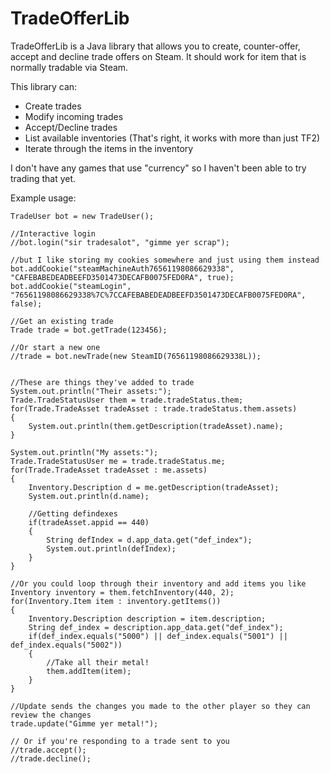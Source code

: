 TradeOfferLib
=============

TradeOfferLib is a Java library that allows you to create, counter-offer, accept and decline trade offers on Steam. It should work for item that is normally tradable via Steam.

This library can:
* Create trades
* Modify incoming trades
* Accept/Decline trades
* List available inventories (That's right, it works with more than just TF2)
* Iterate through the items in the inventory

I don't have any games that use "currency" so I haven't been able to try trading that yet.

Example usage:
```
TradeUser bot = new TradeUser();

//Interactive login
//bot.login("sir tradesalot", "gimme yer scrap");

//but I like storing my cookies somewhere and just using them instead
bot.addCookie("steamMachineAuth76561198086629338", "CAFEBABEDEADBEEFD3501473DECAFB0075FED0RA", true);
bot.addCookie("steamLogin", "76561198086629338%7C%7CCAFEBABEDEADBEEFD3501473DECAFB0075FED0RA", false);

//Get an existing trade
Trade trade = bot.getTrade(123456);

//Or start a new one
//trade = bot.newTrade(new SteamID(76561198086629338L));


//These are things they've added to trade
System.out.println("Their assets:");
Trade.TradeStatusUser them = trade.tradeStatus.them;
for(Trade.TradeAsset tradeAsset : trade.tradeStatus.them.assets)
{
    System.out.println(them.getDescription(tradeAsset).name);
}

System.out.println("My assets:");
Trade.TradeStatusUser me = trade.tradeStatus.me;
for(Trade.TradeAsset tradeAsset : me.assets)
{
    Inventory.Description d = me.getDescription(tradeAsset);
    System.out.println(d.name);

    //Getting defindexes
    if(tradeAsset.appid == 440)
    {
        String defIndex = d.app_data.get("def_index");
        System.out.println(defIndex);
    }
}

//Or you could loop through their inventory and add items you like
Inventory inventory = them.fetchInventory(440, 2);
for(Inventory.Item item : inventory.getItems())
{
    Inventory.Description description = item.description;
    String def_index = description.app_data.get("def_index");
    if(def_index.equals("5000") || def_index.equals("5001") || def_index.equals("5002"))
    {
        //Take all their metal!
        them.addItem(item);
    }
}

//Update sends the changes you made to the other player so they can review the changes
trade.update("Gimme yer metal!");

// Or if you're responding to a trade sent to you
//trade.accept();
//trade.decline();
```